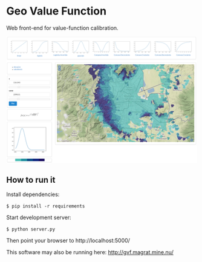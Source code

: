 # Geo Value Function

Web front-end for value-function calibration.

<img src="screenshot.png">

## How to run it

Install dependencies:

	$ pip install -r requirements

Start development server:

	$ python server.py

Then point your browser to http://localhost:5000/

This software may also be running here: http://gvf.magrat.mine.nu/
